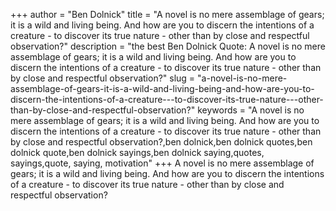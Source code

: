 +++
author = "Ben Dolnick"
title = "A novel is no mere assemblage of gears; it is a wild and living being. And how are you to discern the intentions of a creature - to discover its true nature - other than by close and respectful observation?"
description = "the best Ben Dolnick Quote: A novel is no mere assemblage of gears; it is a wild and living being. And how are you to discern the intentions of a creature - to discover its true nature - other than by close and respectful observation?"
slug = "a-novel-is-no-mere-assemblage-of-gears-it-is-a-wild-and-living-being-and-how-are-you-to-discern-the-intentions-of-a-creature---to-discover-its-true-nature---other-than-by-close-and-respectful-observation?"
keywords = "A novel is no mere assemblage of gears; it is a wild and living being. And how are you to discern the intentions of a creature - to discover its true nature - other than by close and respectful observation?,ben dolnick,ben dolnick quotes,ben dolnick quote,ben dolnick sayings,ben dolnick saying,quotes, sayings,quote, saying, motivation"
+++
A novel is no mere assemblage of gears; it is a wild and living being. And how are you to discern the intentions of a creature - to discover its true nature - other than by close and respectful observation?
